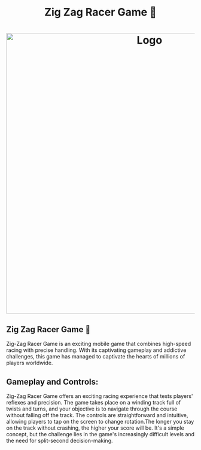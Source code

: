 <h1 align="center" >Zig Zag Racer Game 🚗</h1>


<h1 align="center" ><img src="https://github.com/MANISH-SAHANI/The-Zig-Zag-Racer-Game/assets/91081774/9b9fc8d0-23b1-49ad-b21c-0b7e7a32106c" alt="Logo" width="750" /></h1>


<h2>Zig Zag Racer Game 🚗</h2> 
Zig-Zag Racer Game is an exciting mobile game that combines high-speed racing with precise handling. With its captivating gameplay and addictive challenges, this game has managed to captivate the hearts of millions of players worldwide. 

<h2>Gameplay and Controls:</h2> 
Zig-Zag Racer Game offers an exciting racing experience that tests players' reflexes and precision. The game takes place on a winding track full of twists and turns, and your objective is to navigate through the course without falling off the track. The controls are straightforward and intuitive, allowing players to tap on the screen to change rotation.The longer you stay on the track without crashing, the higher your score will be. It's a simple concept, but the challenge lies in the game's increasingly difficult levels and the need for split-second decision-making.


